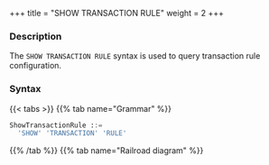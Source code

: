 +++
title = "SHOW TRANSACTION RULE"
weight = 2
+++

### Description

The `SHOW TRANSACTION RULE` syntax is used to query transaction rule configuration.

### Syntax

{{< tabs >}}
{{% tab name="Grammar" %}}
```sql
ShowTransactionRule ::=
  'SHOW' 'TRANSACTION' 'RULE'
```
{{% /tab %}}
{{% tab name="Railroad diagram" %}}
<iframe frameborder="0" name="diagram" id="diagram" width="100%" height="100%"></iframe>
{{% /tab %}}
{{< /tabs >}}

### Return Value Description

| Column   | Description             |
|----------|-------------------------|
| users    | users                   |
| provider | privilege provider type |
| props    | privilege properties    |

### Example

- Query transaction rule configuration

```sql
SHOW TRANSACTION RULE;
```

```sql
mysql> SHOW TRANSACTION RULE;
+--------------+---------------+-------+
| default_type | provider_type | props |
+--------------+---------------+-------+
| LOCAL        |               |       |
+--------------+---------------+-------+
1 row in set (0.05 sec)
```

### Reserved word

`SHOW`, `TRANSACTION`, `RULE`

### Related links

- [Reserved word](/en/user-manual/shardingsphere-proxy/distsql/syntax/reserved-word/)
